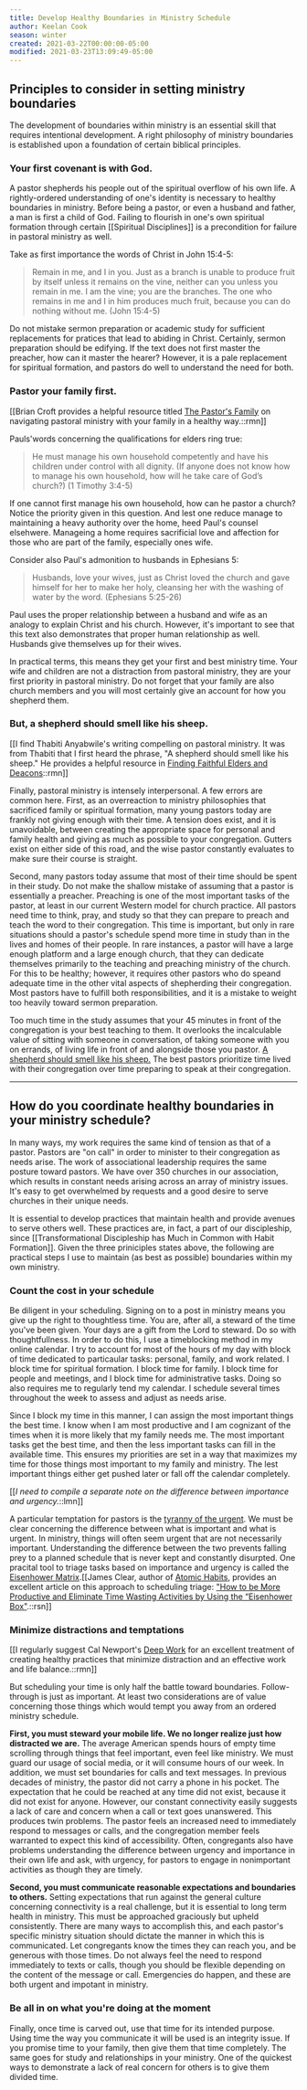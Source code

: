 ```yaml
---
title: Develop Healthy Boundaries in Ministry Schedule
author: Keelan Cook
season: winter
created: 2021-03-22T00:00:00-05:00
modified: 2021-03-23T13:09:49-05:00
---
```


## Principles to consider in setting ministry boundaries
The development of boundaries within ministry is an essential skill that requires intentional development. A right philosophy of ministry boundaries is established upon a foundation of certain biblical principles.

### Your first covenant is with God.
A pastor shepherds his people out of the spiritual overflow of his own life. A rightly-ordered understanding of one's identity is necessary to healthy boundaries in ministry. Before being a pastor, or even a husband and father, a man is first a child of God. Failing to flourish in one's own spiritual formation through certain [[Spiritual Disciplines]] is a precondition for failure in pastoral ministry as well.

Take as first importance the words of Christ in John 15:4-5:
>Remain in me, and I in you. Just as a branch is unable to produce fruit by itself unless it remains on the vine, neither can you unless you remain in me. I am the vine; you are the branches. The one who remains in me and I in him produces much fruit, because you can do nothing without me. (John 15:4-5)

Do not mistake sermon preparation or academic study for sufficient replacements for pratices that lead to abiding in Christ. Certainly, sermon preparation should be edifying. If the text does not first master the preacher, how can it master the hearer? However, it is a pale replacement for spiritual formation, and pastors do well to understand the need for both.

### Pastor your family first.

[[Brian Croft provides a helpful resource titled [The Pastor's Family](https://amzn.to/3sgE8lM) on navigating pastoral ministry with your family in a healthy way.::rmn]]

Pauls'words concerning the qualifications for elders ring true:
>He must manage his own household competently and have his children under control with all dignity. (If anyone does not know how to manage his own household, how will he take care of God’s church?) (1 Timothy 3:4-5)

If one cannot first manage his own household, how can he pastor a church? Notice the priority given in this question. And lest one reduce manage to maintaining a heavy authority over the home, heed Paul's counsel elsehwere. Manageing a home requires sacrificial love and affection for those who are part of the family, especially ones wife.

Consider also Paul's admonition to husbands in Ephesians 5:
>Husbands, love your wives, just as Christ loved the church and gave himself for her to make her holy, cleansing her with the washing of water by the word. (Ephesians 5:25-26)

Paul uses the proper relationship between a husband and wife as an analogy to explain Christ and his church. However, it's important to see that this text also demonstrates that proper human relationship as well. Husbands give themselves up for their wives.

In practical terms, this means they get your first and best ministry time. Your wife and children are not a distraction from pastoral ministry, they are your first priority in pastoral ministry. Do not forget that your family are also church members and you will most certainly give an account for how you shepherd them.

### But, a shepherd should smell like his sheep.

[[I find Thabiti Anyabwile's writing compelling on pastoral ministry. It was from Thabiti that I first heard the phrase, "A shepherd should smell like his sheep." He provides a helpful resource in [Finding Faithful Elders and Deacons](https://amzn.to/39axgz7)::rmn]]

Finally, pastoral ministry is intensely interpersonal. A few errors are common here. First, as an overreaction to ministry philosophies that sacrificed family or spiritual formation, many young pastors today are frankly not giving enough with their time. A tension does exist, and it is unavoidable, between creating the appropriate space for personal and family health and giving as much as possible to your congregation. Gutters exist on either side of this road, and the wise pastor constantly evaluates to make sure their course is straight.

Second, many pastors today assume that most of their time should be spent in their study. Do not make the shallow mistake of assuming that a pastor is essentially a preacher. Preaching is one of the most important tasks of the pastor, at least in our current Western model for church practice. All pastors need time to think, pray, and study so that they can prepare to preach and teach the word to their congregation. This time is important, but only in rare situations should a pastor's schedule spend more time in study than in the lives and homes of their people. In rare instances, a pastor will have a large enough platform and a large enough church, that they can dedicate themselves primarily to the teaching and preaching ministry of the church. For this to be healthy; however, it requires other pastors who do speand adequate time in the other vital aspects of shepherding their congregation. Most pastors have to fulfill both responsibilities, and it is a mistake to weight too heavily toward sermon preparation.

Too much time in the study assumes that your 45 minutes in front of the congregation is your best teaching to them. It overlooks the incalculable value of sitting with someone in conversation, of taking someone with you on errands, of living life in front of and alongside those you pastor. [A shepherd should smell like his sheep.](https://keelancook.com/2012/10/08/a-consequence-of-ministry-dealing-with-sheep/) The best pastors prioritize time lived with their congregation over time preparing to speak at their congregation.

---

## How do you coordinate healthy boundaries in your ministry schedule?
In many ways, my work requires the same kind of tension as that of a pastor. Pastors are "on call" in order to minister to their congregation as needs arise. The work of associational leadership requires the same posture toward pastors. We have over 350 churches in our association, which results in constant needs arising across an array of ministry issues. It's easy to get overwhelmed by requests and a good desire to serve churches in their unique needs. 

It is essential to develop practices that maintain health and provide avenues to serve others well. These practices are, in fact, a part of our discipleship, since [[Transformational Discipleship has Much in Common with Habit Formation]]. Given the three priniciples states above, the following are practical steps I use to maintain (as best as possible) boundaries within my own ministry. 

### Count the cost in your schedule
Be diligent in your scheduling. Signing on to a post in ministry means you give up the right to thoughtless time. You are, after all, a steward of the time you've been given. Your days are a gift from the Lord to steward. Do so with thoughtfullness. In order to do this, I use a timeblocking method in my online calendar. I try to account for most of the hours of my day with block of time dedicated to particaular tasks: personal, family, and work related. I block time for spiritual formation. I block time for family. I block time for people and meetings, and I block time for administrative tasks. Doing so also requires me to regularly tend my calendar. I schedule several times throughout the week to assess and adjust as needs arise.

Since I block my time in this manner, I can assign the most important things the best time. I know when I am most productive and I am cognizant of the times when it is more likely that my family needs me. The most important tasks get the best time, and then the less important tasks can fill in the available time. This ensures my priorities are set in a way that maximizes my time for those things most important to my family and ministry. The lest important things either get pushed later or fall off the calendar completely. 

[[*I need to compile a separate note on the difference between importance and urgency.*::lmn]]

A particular temptation for pastors is the [tyranny of the urgent](https://amzn.to/3lHJTXi). We must be clear concerning the difference between what is important and what is urgent. In ministry, things will often seem urgent that are not necessarily important. Understanding the difference between the two prevents falling prey to a planned schedule that is never kept and constantly disurpted. One pracital tool to triage tasks based on importance and urgency is called the [Eisenhower Matrix](https://www.eisenhower.me/eisenhower-matrix/).[[James Clear, author of [Atomic Habits](https://amzn.to/2PhY21i), provides an excellent article on this approach to scheduling triage: ["How to be More Productive and Eliminate Time Wasting Activities by Using the “Eisenhower Box"](https://jamesclear.com/eisenhower-box).::rsn]]

### Minimize distractions and temptations

[[I regularly suggest Cal Newport's [Deep Work](https://amzn.to/3d0TBQx) for an excellent treatment of creating healthy practices that minimize distraction and an effective work and life balance.::rmn]]

But scheduling your time is only half the battle toward boundaries. Follow-through is just as important. At least two considerations are of value concerning those things which would tempt you away from an ordered ministry schedule. 

**First, you must steward your mobile life. We no longer realize just how distracted we are.** The average American spends hours of empty time scrolling through things that feel important, even feel like ministry. We must guard our usage of social media, or it will consume hours of our week. In addition, we must set boundaries for calls and text messages. In previous decades of ministry, the pastor did not carry a phone in his pocket. The expectation that he could be reached at any time did not exist, because it did not exist for anyone. However, our constant connectivity easily suggests a lack of care and concern when a call or text goes unanswered. This produces twin problems. The pastor feels an increased need to immediately respond to messages or calls, and the congregation member feels warranted to expect this kind of accessibility. Often, congregants also have problems understanding the difference between urgency and importance in their own life and ask, with urgency, for pastors to engage in nonimportant activities as though they are timely. 

**Second, you must communicate reasonable expectations and boundaries to others.** Setting expectations that run against the general culture concerning connectivity is a real challenge, but it is essential to long term health in ministry. This must be approached graciously but upheld consistently. There are many ways to accomplish this, and each pastor's specific ministry situation should dictate the manner in which this is communicated. Let congregants know the times they can reach you, and be generous with those times. Do not always feel the need to respond immediately to texts or calls, though you should be flexible depending on the content of the message or call. Emergencies do happen, and these are both urgent and impotant in ministry.

### Be all in on what you're doing at the moment
Finally, once time is carved out, use that time for its intended purpose. Using time the way you communicate it will be used is an integrity issue. If you promise time to your family, then give them that time completely. The same goes for study and relationships in your ministry. One of the quickest ways to demonstrate a lack of real concern for others is to give them divided time.